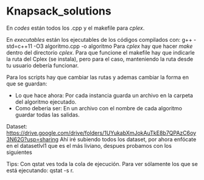 # Knapsack_solutions

En *codes* están todos los .cpp y el makefile para *cplex*.

En *executables* están los ejecutables de los códigos compilados con: g++ -std=c++11 -O3 algoritmo.cpp -o algoritmo
Para *cplex* hay que hacer *make* dentro del directorio *cplex*. Para que funcione el makefile hay que indicarle la ruta del Cplex (se instala), pero para el caso, manteniendo la ruta desde tu usuario debería funcionar.

Para los scripts hay que cambiar las rutas y ademas cambiar la forma en que se guardan:
* Lo que hace ahora: Por cada instancia guarda un archivo en la carpeta del algoritmo ejecutado.
* Como deberia ser: En un archivo con el nombre de cada algoritmo guardar todas las salidas.

Dataset: https://drive.google.com/drive/folders/1UYukabXmJokAuTkE8b7QPAzC6oy3N62G?usp=sharing
Ahí iré subiendo todos los dataset, por ahora enfócate en el datasetlvl1 que es el más liviano, despues probamos con los siguientes

Tips:
Con qstat ves toda la cola de ejecución. 
Para ver sólamente los que se está ejecutando: qstat -s r.
